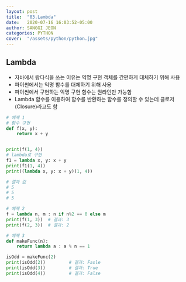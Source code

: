 ```yaml
---
layout: post
title:  "03.Lambda"
date:   2020-07-16 16:03:52-05:00
author: SANGGI JEON
categories: PYTHON
cover:  "/assets/python/python.jpg"
---
```

## Lambda

- 자바에서 람다식을 쓰는 이유는 익명 구현 객체를 간편하게 대체하기 위해 사용
- 파이썬에서는 익명 함수를 대체하기 위해 사용
- 파이썬에서 구현하는 익명 구현 함수는 원라인만 가능함
- Lambda 함수를 이용하여 함수를 반환하는 함수를 정의할 수 있는데 클로저(Closure)라고도 함

```python
# 예제 1
# 함수 구현
def f(x, y):
    return x + y


print(f(1, 4))
# lambda로 구현
f1 = lambda x, y: x + y
print(f1(1, 4))
print((lambda x, y: x + y)(1, 4))

# 결과 값
# 5
# 5
# 5
```

```python
# 예제 2
f = lambda n, m : n if n%2 == 0 else m
print(f(1, 3))	# 결과: 3
print(f(2, 3))	# 결과: 2
```

```python
# 예제 3
def makeFunc(n):
    return lambda a : a % n == 1

isOdd = makeFunc(2)
print(isOdd(2))			# 결과: Fasle
print(isOdd(3))			# 결과: True
print(isOdd(4))			# 결과: False
```
